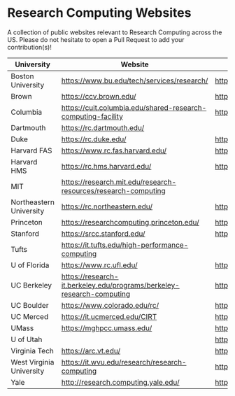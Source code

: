 # Research Computing Websites
A collection of public websites relevant to Research Computing across the US. Please do not hesitate to open a Pull Request to add your contribution(s)!


| University | Website | GitHub |
| --- | --- | --- |
| Boston University | https://www.bu.edu/tech/services/research/ | https://github.com/bu-rcs |
| Brown | https://ccv.brown.edu/ | https://github.com/brown-ccv/ |
| Columbia | https://cuit.columbia.edu/shared-research-computing-facility | https://github.com/columbia-it |
| Dartmouth | https://rc.dartmouth.edu/ | |
| Duke | https://rc.duke.edu/ | https://github.com/Duke-GCB |
| Harvard FAS| https://www.rc.fas.harvard.edu/ | https://github.com/fasrc |
| Harvard HMS | https://rc.hms.harvard.edu/ | https://github.com/hmsrc |
| MIT | https://research.mit.edu/research-resources/research-computing |  |
| Northeastern University | https://rc.northeastern.edu/ | https://github.com/northeastern-rc |
| Princeton | https://researchcomputing.princeton.edu/ | https://github.com/PrincetonUniversity |
| Stanford | https://srcc.stanford.edu/ | https://github.com/stanford-rc |
| Tufts | https://it.tufts.edu/high-performance-computing | |
| U of Florida | https://www.rc.ufl.edu/ | https://github.com/UFResearchComputing |
| UC Berkeley | https://research-it.berkeley.edu/programs/berkeley-research-computing | https://github.com/ucb-rit |
| UC Boulder | https://www.colorado.edu/rc/ | https://github.com/ResearchComputing |
| UC Merced | https://it.ucmerced.edu/CIRT | https://github.com/ucmerced |
| UMass | https://mghpcc.umass.edu/ | https://github.com/UMass-RC |
| U of Utah | |https://github.com/CHPC-UofU|
| Virginia Tech | https://arc.vt.edu/ | https://github.com/AdvancedResearchComputing |
| West Virginia University | https://it.wvu.edu/research/research-computing | https://github.com/WVUHPC |
| Yale | http://research.computing.yale.edu/ | https://github.com/ycrc |


